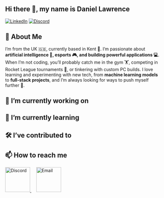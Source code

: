 ## Hi there 👋, my name is Daniel Lawrence

[![LinkedIn](https://img.shields.io/badge/LinkedIn-0A66C2?style=for-the-badge&logo=linkedin&logoColor=white)](https://www.linkedin.com/in/daniel-lawrence-5b868129a/) [![Discord](https://img.shields.io/badge/Discord-5865F2?style=for-the-badge&logo=discord&logoColor=white)](https://discord.com/users/xxdanxnad) 

## 🔎 About Me

I’m from the UK 🇬🇧, currently based in Kent 🏡. I’m passionate about **artificial intelligence 🤖, esports 🎮, and building powerful applications 💻**. When I’m not coding, you’ll probably catch me in the gym 🏋️, competing in Rocket League tournaments 🚀, or tinkering with custom PC builds. I love learning and experimenting with new tech, from **machine learning models** to **full-stack projects**, and I’m always looking for ways to push myself further 🌟. 

## 🔭 I’m currently working on


## 🌱 I’m currently learning


## 🛠️ I’ve contributed to

## 📫 How to reach me

<p align="start">
  <a href="https://discord.com/users/xxdanxnad">
    <img src="https://cdn-icons-png.flaticon.com/512/2111/2111370.png" alt="Discord" width="80" height="80"/>
  </a>
  &nbsp;&nbsp;&nbsp;
  <a href="mailto:daniel42r@icloud.com">
    <img src="https://cdn-icons-png.flaticon.com/512/732/732223.png" alt="Email" width="80" height="80"/>
  </a>
</p>


